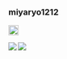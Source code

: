 ### miyaryo1212
<p>
  <a href="http://twitter.com/miyaryo1212">
    <img height="20" src="https://img.shields.io/twitter/follow/yutkat?label=Twitter&logo=twitter&style=flat" />
  </a>
</p>

<p>
  <a href="https://github.com/anuraghazra/github-readme-stats">
    <img align="left"
      src="https://github-readme-stats.vercel.app/api?username=miyaryo1212&count_private=true&show_icons=true" />
  </a>
  <a href="https://github.com/anuraghazra/github-readme-stats">
    <img align="left" src="https://github-readme-stats.vercel.app/api/top-langs/?username=miyaryo1212&langs_count=8" />
  </a>
</p>
